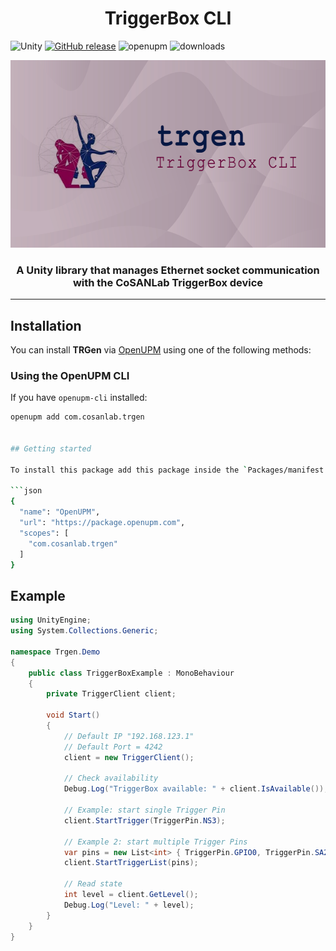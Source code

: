 <h1 align="center">TriggerBox CLI</h1>

![Unity](https://img.shields.io/badge/Unity-2022.3%2B-black?logo=unity)
[![GitHub release](https://img.shields.io/github/v/release/stefanolatini/trgen-unity?sort=semver)](https://github.com/stefanolatini/trgen-unity/releases)
![openupm](https://img.shields.io/badge/dynamic/json?color=brightgreen&label=downloads&query=%24.downloads&suffix=%2Fmonth&url=https%3A%2F%2Fpackage.openupm.com%2Fdownloads%2Fpoint%2Flast-month%2Fcom.cosanlab.trgen-importer)
![downloads](https://img.shields.io/badge/dynamic/json?color=brightgreen&label=downloads&query=%24.downloads&suffix=%2Fmonth&url=https%3A%2F%2Fpackage.openupm.com%2Fdownloads%2Fpoint%2Flast-month%2Fcom.cosanlab.trgen-importer)

<p align="center">
  <img src="images/banner.png" alt="TriggerBox Banner" width="600px" height="300px">
</p>

<h3 align="center"> A Unity library that manages Ethernet socket communication with the CoSANLab TriggerBox device </h3>

---

## Installation

You can install **TRGen** via [OpenUPM](https://openupm.com) using one of the following methods:

### Using the OpenUPM CLI

If you have `openupm-cli` installed:

```bash
openupm add com.cosanlab.trgen


## Getting started

To install this package add this package inside the `Packages/manifest.json` file

```json
{
  "name": "OpenUPM",
  "url": "https://package.openupm.com",
  "scopes": [
    "com.cosanlab.trgen"
  ]
}
```

## Example


```cs
using UnityEngine;
using System.Collections.Generic;

namespace Trgen.Demo
{
    public class TriggerBoxExample : MonoBehaviour
    {
        private TriggerClient client;

        void Start()
        {
            // Default IP "192.168.123.1"
            // Default Port = 4242
            client = new TriggerClient();

            // Check availability
            Debug.Log("TriggerBox available: " + client.IsAvailable());

            // Example: start single Trigger Pin
            client.StartTrigger(TriggerPin.NS3);

            // Example 2: start multiple Trigger Pins
            var pins = new List<int> { TriggerPin.GPIO0, TriggerPin.SA2 };
            client.StartTriggerList(pins);

            // Read state
            int level = client.GetLevel();
            Debug.Log("Level: " + level);
        }
    }
}

```
